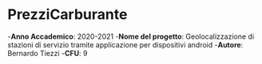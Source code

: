 # PrezziCarburante

-**Anno Accademico**: 2020-2021
-**Nome del progetto**: Geolocalizzazione di stazioni di servizio tramite applicazione per dispositivi android
-**Autore**: Bernardo Tiezzi
-**CFU**: 9 
